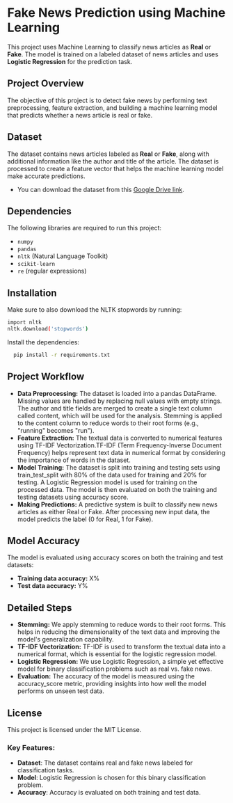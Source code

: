 # Fake News Prediction using Machine Learning

This project uses Machine Learning to classify news articles as **Real** or **Fake**. The model is trained on a labeled dataset of news articles and uses **Logistic Regression** for the prediction task.

## Project Overview

The objective of this project is to detect fake news by performing text preprocessing, feature extraction, and building a machine learning model that predicts whether a news article is real or fake.

## Dataset

The dataset contains news articles labeled as **Real** or **Fake**, along with additional information like the author and title of the article. The dataset is processed to create a feature vector that helps the machine learning model make accurate predictions.

- You can download the dataset from this [Google Drive link](https://drive.google.com/drive/folders/19pokFUDzCaF4d7nnKsQlU09L2EotaKh0?usp=sharing).

## Dependencies

The following libraries are required to run this project:

- `numpy`
- `pandas`
- `nltk` (Natural Language Toolkit)
- `scikit-learn`
- `re` (regular expressions)

## Installation

Make sure to also download the NLTK stopwords by running:
````bash
import nltk
nltk.download('stopwords')
````

Install the dependencies:

```bash
  pip install -r requirements.txt
```
    
## Project Workflow
- **Data Preprocessing:** The dataset is loaded into a pandas DataFrame. Missing values are handled by replacing null values with empty strings. The author and title fields are merged to create a single text column called content, which will be used for the analysis. Stemming is applied to the content column to reduce words to their root forms (e.g., "running" becomes "run").
- **Feature Extraction:** The textual data is converted to numerical features using TF-IDF Vectorization.TF-IDF (Term Frequency-Inverse Document Frequency) helps represent text data in numerical format by considering the importance of words in the dataset.
- **Model Training:** The dataset is split into training and testing sets using train_test_split with 80% of the data used for training and 20% for testing. A Logistic Regression model is used for training on the processed data. The model is then evaluated on both the training and testing datasets using accuracy score.
- **Making Predictions:** A predictive system is built to classify new news articles as either Real or Fake. After processing new input data, the model predicts the label (0 for Real, 1 for Fake).

## Model Accuracy
The model is evaluated using accuracy scores on both the training and test datasets:
- **Training data accuracy:** X%
- **Test data accuracy:** Y%

## Detailed Steps
- **Stemming:** We apply stemming to reduce words to their root forms. This helps in reducing the dimensionality of the text data and improving the model's generalization capability.
- **TF-IDF Vectorization:** TF-IDF is used to transform the textual data into a numerical format, which is essential for the logistic regression model.
- **Logistic Regression:** We use Logistic Regression, a simple yet effective model for binary classification problems such as real vs. fake news.
- **Evaluation:** The accuracy of the model is measured using the accuracy_score metric, providing insights into how well the model performs on unseen test data.
## License

This project is licensed under the MIT License.

### Key Features:
- **Dataset**: The dataset contains real and fake news labeled for classification tasks.
- **Model**: Logistic Regression is chosen for this binary classification problem.
- **Accuracy**: Accuracy is evaluated on both training and test data.
